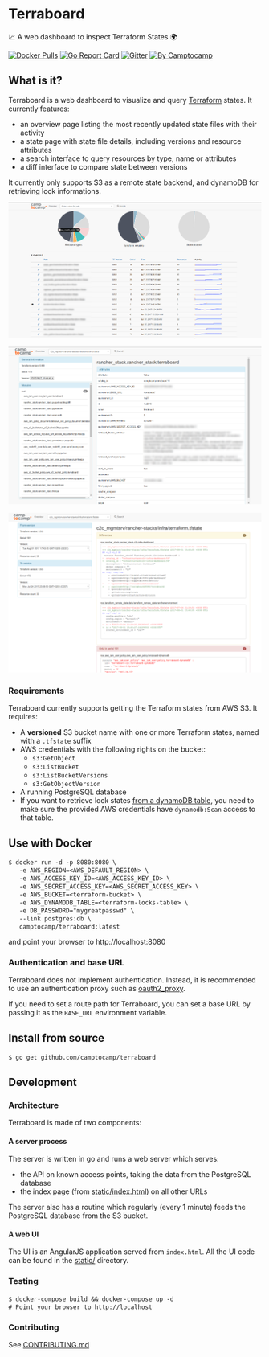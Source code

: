 # Terraboard

:chart_with_upwards_trend: A web dashboard to inspect Terraform States :earth_africa:


[![Docker Pulls](https://img.shields.io/docker/pulls/camptocamp/terraboard.svg)](https://hub.docker.com/r/camptocamp/terraboard/)
[![Go Report Card](https://goreportcard.com/badge/github.com/camptocamp/terraboard)](https://goreportcard.com/report/github.com/camptocamp/terraboard)
[![Gitter](https://img.shields.io/gitter/room/camptocamp/terraboard.svg)](https://gitter.im/camptocamp/terraboard)
[![By Camptocamp](https://img.shields.io/badge/by-camptocamp-fb7047.svg)](http://www.camptocamp.com)


## What is it?

Terraboard is a web dashboard to visualize and query
[Terraform](https://terraform.io) states. It currently features:

- an overview page listing the most recently updated state files with their
  activity
- a state page with state file details, including versions and resource
  attributes
- a search interface to query resources by type, name or attributes
- a diff interface to compare state between versions

It currently only supports S3 as a remote state backend, and dynamoDB for
retrieving lock informations.


![Screenshot Overview](screenshots/main.png)

![Screenshot State](screenshots/state.png)

![Screenshot Compare](screenshots/compare.png)


### Requirements

Terraboard currently supports getting the Terraform states from AWS S3. It
requires:

* A **versioned** S3 bucket name with one or more Terraform states,
  named with a `.tfstate` suffix
* AWS credentials with the following rights on the bucket:
   - `s3:GetObject`
   - `s3:ListBucket`
   - `s3:ListBucketVersions`
   - `s3:GetObjectVersion`
* A running PostgreSQL database
* If you want to retrieve lock states
  [from a dynamoDB table](https://www.terraform.io/docs/backends/types/s3.html#dynamodb_table),
  you need to make sure the provided AWS credentials have `dynamodb:Scan` access to that
  table.


## Use with Docker

```shell
$ docker run -d -p 8080:8080 \
   -e AWS_REGION=<AWS_DEFAULT_REGION> \
   -e AWS_ACCESS_KEY_ID=<AWS_ACCESS_KEY_ID> \
   -e AWS_SECRET_ACCESS_KEY=<AWS_SECRET_ACCESS_KEY> \
   -e AWS_BUCKET=<terraform-bucket> \
   -e AWS_DYNAMODB_TABLE=<terraform-locks-table> \
   -e DB_PASSWORD="mygreatpasswd" \
   --link postgres:db \
   camptocamp/terraboard:latest
```

and point your browser to http://localhost:8080


### Authentication and base URL

Terraboard does not implement authentication. Instead, it is recommended to use
an authentication proxy such as [oauth2_proxy](https://github.com/bitly/oauth2_proxy).

If you need to set a route path for Terraboard, you can set a base URL by
passing it as the `BASE_URL` environment variable.



## Install from source

```shell
$ go get github.com/camptocamp/terraboard
```

## Development

### Architecture

Terraboard is made of two components:

#### A server process

The server is written in go and runs a web server which serves:

  - the API on known access points, taking the data from the PostgreSQL
    database
  - the index page (from [static/index.html](static/index.html)) on all other
    URLs

The server also has a routine which regularly (every 1 minute) feeds
the PostgreSQL database from the S3 bucket.

#### A web UI

The UI is an AngularJS application served from `index.html`. All the UI code
can be found in the [static/](static/) directory.



### Testing

```shell
$ docker-compose build && docker-compose up -d
# Point your browser to http://localhost
```

### Contributing


See [CONTRIBUTING.md](CONTRIBUTING.md)

